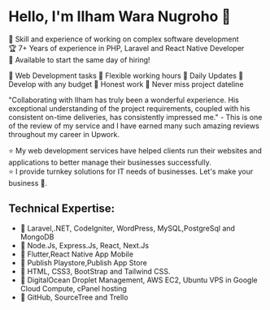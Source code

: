 
# Hello, I'm Ilham Wara Nugroho 👋
<p>
🚀 Skill and experience of working on complex software development <br>
🏆 7+ Years of experience in PHP, Laravel and React Native Developer <br>
📅 Available to start the same day of hiring! <br>

🚀 Web Development tasks  🚀 Flexible working hours 🚀 Daily Updates 🚀 Develop with any budget 🚀 Honest work 🚀 Never miss project dateline

"Collaborating with Ilham has truly been a wonderful experience. His exceptional understanding of the project requirements, coupled with his consistent on-time deliveries, has consistently impressed me." - This is one of the review of my service and I have earned many such amazing reviews throughout my career in Upwork.


⭐ My web development services have helped clients run their websites and applications to better manage their businesses successfully. <br>
⭐ I provide turnkey solutions for IT needs of businesses. Let's make your business 🚀.
</p>

## Technical Expertise:
- 🚀 Laravel,.NET, CodeIgniter, WordPress, MySQL,PostgreSql and MongoDB
- 🚀 Node.Js, Express.Js, React, Next.Js
- 🚀 Flutter,React Native App Mobile
- 🚀 Publish Playstore,Publish App Store
- 🚀 HTML, CSS3, BootStrap and Tailwind CSS.
- 🚀 DigitalOcean Droplet Management, AWS EC2, Ubuntu VPS in Google Cloud Compute, cPanel hosting
- 🚀 GitHub, SourceTree and Trello